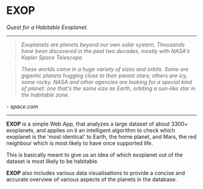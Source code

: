 # EXOP
_Quest for a Habitable Exoplanet._

---

> _Exoplanets are planets beyond our own solar system. Thousands have been discovered in the past two decades, mostly with NASA's Kepler Space Telescope._

> _These worlds come in a huge variety of sizes and orbits. Some are gigantic planets hugging close to their parent stars; others are icy, some rocky. NASA and other agencies are looking for a special kind of planet: one that's the same size as Earth, orbiting a sun-like star in the habitable zone._

_- space.com_

---
**EXOP** is a simple Web App, that analyzes a large dataset of about 3300+ exoplanets, and applies on it an intelligent algorithm to check which exoplanet is the 'most identical' to Earth, the home planet, and Mars, the red neighbour which is most likely to have once supported life. 

This is basically meant to give us an idea of which exoplanet out of the dataset is most likely to be habitable.

**EXOP** also includes various data visualisations to provide a concise and accurate overview of various aspects of the planets in the database.
